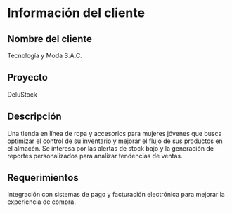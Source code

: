 # Información del cliente

## Nombre del cliente
Tecnología y Moda S.A.C.
## Proyecto
DeluStock
## Descripción
Una tienda en línea de ropa y accesorios para mujeres jóvenes que busca optimizar el control de su inventario y mejorar el flujo de sus productos en el almacén. Se interesa por las alertas de stock bajo y la generación de reportes personalizados para analizar tendencias de ventas.
## Requerimientos
Integración con sistemas de pago y facturación electrónica para mejorar la experiencia de compra.

